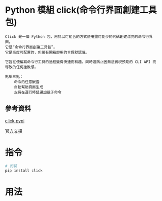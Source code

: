 # Python 模組 click(命令行界面創建工具包)

```
Click 是一個 Python 包，用於以可組合的方式使用盡可能少的代碼創建漂亮的命令行界面。
它是“命令行界面創建工具包”。
它是高度可配置的，但帶有開箱即用的合理默認值。

它旨在使編寫命令行工具的過程變得快速而有趣，同時還防止因無法實現預期的 CLI API 而導致的任何挫敗感。

點擊三點：
	命令的任意嵌套
	自動幫助頁面生成
	支持在運行時延遲加載子命令
```

## 參考資料

[click pypi](https://pypi.org/project/click/)

[官方文檔](https://click.palletsprojects.com/en/8.0.x/)

# 指令

```bash
# 安裝
pip install click
```

# 用法

```Python
```
